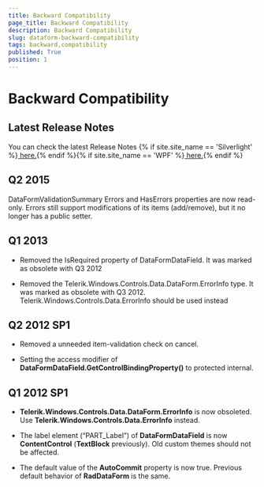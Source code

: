 ```yaml
---
title: Backward Compatibility
page_title: Backward Compatibility
description: Backward Compatibility
slug: dataform-backward-compatibility
tags: backward,compatibility
published: True
position: 1
---
```


# Backward Compatibility


## Latest Release Notes

You can check the latest Release Notes {% if site.site_name == 'Silverlight' %}[ here.](http://www.telerik.com/products/silverlight/whats-new/release_notes.aspx){% endif %}{% if site.site_name == 'WPF' %}[ here.](http://www.telerik.com/products/wpf/whats-new/release-history.aspx){% endif %}

## Q2 2015

DataFormValidationSummary Errors and HasErrors properties are now read-only. Errors still support modifications of its items (add/remove), but it no longer has a public setter.

## Q1 2013
      

* Removed the IsRequired property of DataFormDataField. It was marked as obsolete with Q3 2012
          

* Removed the Telerik.Windows.Controls.Data.DataForm.ErrorInfo type. It was marked as obsolete with Q3 2012. Telerik.Windows.Controls.Data.ErrorInfo should be used instead
          

## Q2 2012 SP1
      

*  Removed a unneeded item-validation check on cancel.
          

* Setting the access modifier of __DataFormDataField.GetControlBindingProperty()__ to protected internal.
          

## Q1 2012 SP1
      

* __Telerik.Windows.Controls.Data.DataForm.ErrorInfo__ is now obsoleted. Use __Telerik.Windows.Controls.Data.ErrorInfo__ instead.
                

* The label element (“PART_Label”) of __DataFormDataField__ is now __ContentControl__ (__TextBlock__ previously). Old custom themes should not be affected.
                

* The default value of the __AutoCommit__ property is now true. Previous default behavior of __RadDataForm__ is the same.
                
